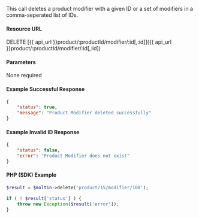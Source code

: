 <!--
@title Delete product modifier by ID
@author Moltin Ltd
@description Deletes a product modifier with a given ID
@order 3.1.6

@sidebar 1
@family Product/Modifier
@rate No
@auth Yes
@format JSON
@http DELETE
@version beta
-->
This call deletes a product modifier with a given ID or a set of modifiers in a comma-seperated list of IDs.

#### Resource URL
DELETE [{{ api_url }}product/:productId/modifier/:id[,:id]]({{ api_url }}product/:productId/modifier/:id[,:id])

#### Parameters
None required

<!--code-->
#### Example Successful Response
``` json
{
    "status": true,
    "message": "Product Modifier deleted successfully"
}
```

#### Example Invalid ID Response
``` json
{
	"status": false,
	"error": "Product Modifier does not exist"
}
```

#### PHP (SDK) Example
``` php
$result = $moltin->delete('product/15/modifier/100');

if ( ! $result['status'] ) {
	throw new Exception($result['error']);
}
```
<!--/code-->